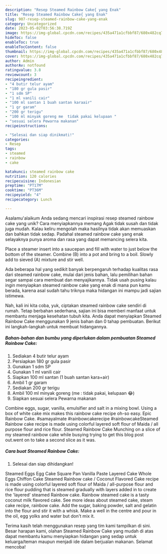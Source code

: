 ```yaml
---
description: "Resep Steamed Rainbow Cake{ yang Enak"
title: "Resep Steamed Rainbow Cake{ yang Enak"
slug: 907-resep-steamed-rainbow-cake-yang-enak
category: Uncategorized
date: 2023-05-02T03:56:38.719Z
image: https://img-global.cpcdn.com/recipes/435a471a1cfbbf87/680x482cq70/steamed-rainbow-cake-foto-resep-utama.jpg
hideToc: false
enableToc: true
enableTocContent: false
thumbnail: https://img-global.cpcdn.com/recipes/435a471a1cfbbf87/680x482cq70/steamed-rainbow-cake-foto-resep-utama.jpg
cover: https://img-global.cpcdn.com/recipes/435a471a1cfbbf87/680x482cq70/steamed-rainbow-cake-foto-resep-utama.jpg
author: Admin
authorAv: notfound
ratingvalue: 3.8
reviewcount: 3
recipeingredient:
- "4 butir telur ayam"
- "180 gr gula pasir"
- "1 sdm SP"
- "1 ml vanili cair"
- "100 ml santan 1 buah santan karaair"
- "1 gr garam"
- "200 gr terigu"
- "100 ml minyak goreng me  tidak pakai kelupaan "
- "sesuai selera Pewarna makanan"
recipeinstructions:

- "Selesai dan siap dinikmati!"
categories:
- Resep
tags:
- steamed
- rainbow
- cake

katakunci: steamed rainbow cake 
nutrition: 120 calories
recipecuisine: Indonesian
preptime: "PT17M"
cooktime: "PT36M"
recipeyield: "4"
recipecategory: Lunch

---
```



Asalamu'alaikum Anda sedang mencari inspirasi resep steamed rainbow cake yang unik? Cara menyiapkannya memang Agak tidak susah dan tidak juga mudah. Kalau keliru mengolah maka hasilnya tidak akan memuaskan dan bahkan tidak sedap. Padahal steamed rainbow cake yang enak selayaknya punya aroma dan rasa yang dapat memancing selera kita.


Place a steamer insert into a saucepan and fill with water to just below the bottom of the steamer. Combine (B) into a pot and bring to a boil. Slowly add to sieved (A) mixture and stir well.

Ada beberapa hal yang sedikit banyak berpengaruh terhadap kualitas rasa dari steamed rainbow cake, mulai dari jenis bahan, lalu pemilihan bahan segar sampai cara membuat dan menyajikannya. Tidak usah pusing kalau ingin menyiapkan steamed rainbow cake yang enak di mana pun kamu berada, karena asal sudah tahu triknya maka hidangan ini mampu jadi sajian istimewa.


Nah, kali ini kita coba, yuk, ciptakan steamed rainbow cake sendiri di rumah. Tetap berbahan sederhana, sajian ini bisa memberi manfaat untuk membantu menjaga kesehatan tubuh kita. Anda dapat menyiapkan Steamed Rainbow Cake menggunakan 9 jenis bahan dan 0 tahap pembuatan. Berikut ini langkah-langkah untuk membuat hidangannya.

<!--inarticleads1-->

##### Bahan-bahan dan bumbu yang diperlukan dalam pembuatan Steamed Rainbow Cake:

1. Sediakan 4 butir telur ayam
1. Persiapkan 180 gr gula pasir
1. Gunakan 1 sdm SP
1. Gunakan 1 ml vanili cair
1. Siapkan 100 ml santan (1 buah santan kara+air)
1. Ambil 1 gr garam
1. Sediakan 200 gr terigu
1. Ambil 100 ml minyak goreng (me : tidak pakai, kelupaan 😂)
1. Siapkan sesuai selera Pewarna makanan


Combine eggs, sugar, vanilla, emulsifier and salt in a mixing bowl. Using a box of white cake mix makes this rainbow cake recipe oh-so easy. Epic Rainbow Cake. #samayalmate #rainbowcakerecipe #rainbowcakeSteamed Rainbow cake recipe is made using colorful layered soft flour of Maida / all purpose flour and rice flour. Steamed Rainbow Cake Munching on a slice of my steamed rainbow cake while busying trying to get this blog post out.went on to take a second slice as it was. 

<!--inarticleads2-->

##### Cara buat Steamed Rainbow Cake:


1. Selesai dan siap dihidangkan!

Steamed Eggs Egg Cake Square Pan Vanilla Paste Layered Cake Whole Eggs Chiffon Cake Steamed Rainbow cake / Coconut Flavored Cake recipe is made using colorful layered soft flour of Maida / all-purpose flour and rice flour pudding that is steamed gradually with layers added in to create the &#39;layered&#39; steamed Rainbow cake. Rainbow steamed cake is a tasty coconut milk flavored cake. See more ideas about steamed cake, steam cake recipe, rainbow cake. Add the sugar, baking powder, salt and gelatin into the flour and stir it with a whisk. Make a well in the centre and pour in the oil, egg yolks and water but don&#39;t mix it. 

Terima kasih telah menggunakan resep yang tim kami tampilkan di sini. Besar harapan kami, olahan Steamed Rainbow Cake yang mudah di atas dapat membantu kamu menyiapkan hidangan yang sedap untuk keluarga/teman maupun menjadi ide dalam berjualan makanan. Selamat mencoba!
